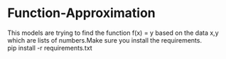 # Function-Approximation

This models are trying to find the function f(x) = y based on the data x,y  which are  lists of numbers.Make sure you install the requirements.  
pip install -r requirements.txt
